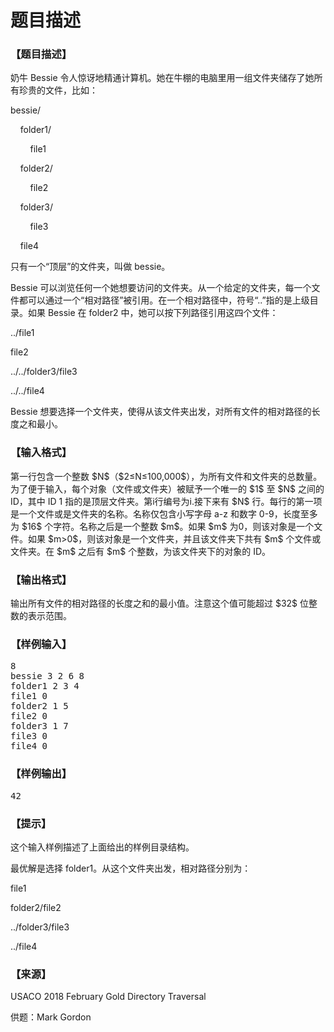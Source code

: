 # 题目描述


<h3>
【题目描述】
</h3>
<p>
奶牛 Bessie 令人惊讶地精通计算机。她在牛棚的电脑里用一组文件夹储存了她所有珍贵的文件，比如：
</p>
<p>
bessie/
</p>
<p>
    folder1/
</p>
<p>
        file1
</p>
<p>
    folder2/
</p>
<p>
        file2
</p>
<p>
    folder3/
</p>
<p>
        file3
</p>
<p>
    file4
</p>
<p>
只有一个“顶层”的文件夹，叫做 bessie。
</p>
<p>
Bessie 可以浏览任何一个她想要访问的文件夹。从一个给定的文件夹，每一个文件都可以通过一个“相对路径”被引用。在一个相对路径中，符号“..”指的是上级目录。如果 Bessie 在 folder2 中，她可以按下列路径引用这四个文件：
</p>
<p>
../file1
</p>
<p>
file2
</p>
<p>
../../folder3/file3
</p>
<p>
../../file4
</p>
<p>
Bessie 想要选择一个文件夹，使得从该文件夹出发，对所有文件的相对路径的长度之和最小。
</p>
<h3>
【输入格式】
</h3>
<p>
第一行包含一个整数 $N$（$2≤N≤100,000$），为所有文件和文件夹的总数量。为了便于输入，每个对象（文件或文件夹）被赋予一个唯一的 $1$ 至 $N$ 之间的 ID，其中 ID 1 指的是顶层文件夹。第i行编号为i.接下来有 $N$ 行。每行的第一项是一个文件或是文件夹的名称。名称仅包含小写字母 a-z 和数字 0-9，长度至多为 $16$ 个字符。名称之后是一个整数 $m$。如果 $m$ 为0，则该对象是一个文件。如果 $m&gt;0$，则该对象是一个文件夹，并且该文件夹下共有 $m$ 个文件或文件夹。在 $m$ 之后有 $m$ 个整数，为该文件夹下的对象的 ID。
</p>
<h3>
【输出格式】
</h3>
<p>
输出所有文件的相对路径的长度之和的最小值。注意这个值可能超过 $32$ 位整数的表示范围。
</p>
<h3>
【样例输入】
</h3>
<pre>8
bessie 3 2 6 8
folder1 2 3 4
file1 0
folder2 1 5
file2 0
folder3 1 7
file3 0
file4 0
</pre>
<h3>
【样例输出】
</h3>
<pre>42</pre>
<h3>
【提示】
</h3>
<p>
这个输入样例描述了上面给出的样例目录结构。
</p>
<p>
最优解是选择 folder1。从这个文件夹出发，相对路径分别为：
</p>
<p>
file1
</p>
<p>
folder2/file2
</p>
<p>
../folder3/file3
</p>
<p>
../file4
</p>
<h3>
【来源】
</h3>
<p>
USACO 2018 February Gold Directory Traversal
</p>
<p>
供题：Mark Gordon
</p>
